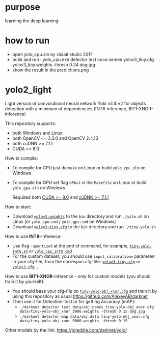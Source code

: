 # purpose
  learning the deep learning
  
# how to run
* open yolo_cpu.sln by visual studio 2017
* build and run : yolo_cpu.exe detector test coco.names yolov3_tiny.cfg yolov3_tiny.weights -thresh 0.24 dog.jpg
* show the result in the predictions.png












# yolo2_light
Light version of convolutional neural network Yolo v3 & v2 for objects detection with a minimum of dependencies (INT8-inference, BIT1-XNOR-inference)

This repository supports:

* both Windows and Linux
* both OpenCV <= 3.3.0 and OpenCV 2.4.13
* both cuDNN >= 7.1.1
* CUDA >= 8.0

How to compile:
* To compile for CPU just do `make` on Linux or build `yolo_cpu.sln` on Windows
* To compile for GPU set flag `GPU=1` in the `Makefile` on Linux or build `yolo_gpu.sln` on Windows
    
    Required both [CUDA >= 8.0](https://developer.nvidia.com/cuda-toolkit-archive) and [cuDNN >= 7.1.1](https://developer.nvidia.com/rdp/cudnn-archive)

How to start:
* Download [`yolov3.weights`](https://pjreddie.com/media/files/yolov3.weights) to the `bin` directory and run `./yolo.sh` on Linux (or `yolo_cpu.cmd` / `yolo_gpu.cmd` on Windows)
* Download [`yolov3-tiny.cfg`](https://pjreddie.com/media/files/yolov3-tiny.weights) to the `bin` directory and run `./tiny-yolo.sh`

How to use **INT8**-inference:
* Use flag `-quantized` at the end of command, for example, [`tiny-yolo-int8.sh`](https://github.com/AlexeyAB/yolo2_light/blob/master/bin/tiny-yolo-int8.sh) or [`yolo_cpu_int8.cmd`](https://github.com/AlexeyAB/yolo2_light/blob/master/bin/yolo_cpu_int8.cmd)
* For the custom dataset, you should use `input_calibration=` parameter in your cfg-file, from the correspon cfg-file: [`yolov3-tiny.cfg`](https://github.com/AlexeyAB/yolo2_light/blob/29905072f194ee86fdeed6ff2d12fed818712411/bin/yolov3-tiny.cfg#L25) or [`yolov3.cfg`](https://github.com/AlexeyAB/yolo2_light/blob/29905072f194ee86fdeed6ff2d12fed818712411/bin/yolov3.cfg#L25), ...

How to use **BIT1-XNOR**-inference - only for custom models (you should train it by yourself):
* You should base your cfg-file on [`tiny-yolo-obj_xnor.cfg`](https://github.com/AlexeyAB/yolo2_light/blob/master/bin/tiny-yolo-obj_xnor.cfg) and train it by using this repository as usual https://github.com/AlexeyAB/darknet
* Then use it for Detection-test or for getting Accuracy (mAP):
    * `./darknet detector test data/obj.names tiny-yolo-obj_xnor.cfg data/tiny-yolo-obj_xnor_5000.weights -thresh 0.15 dog.jpg`
	* `./darknet detector map data/obj.data tiny-yolo-obj_xnor.cfg data/tiny-yolo-obj_xnor_5000.weights -thresh 0.15`

Other models by the link: https://pjreddie.com/darknet/yolo/
